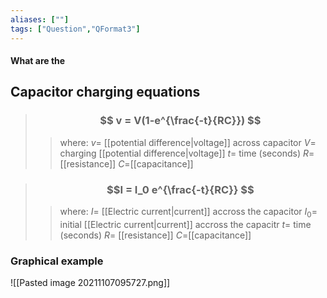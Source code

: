 ```yaml
---
aliases: [""]
tags: ["Question","QFormat3"]
---
```


#### What are the
## Capacitor charging equations

> ### $$ v = V(1-e^{\frac{-t}{RC}}) $$ 
>> where:
>> $v=$ [[potential difference|voltage]] across capacitor 
>> $V=$ charging [[potential difference|voltage]] 
>> $t=$ time (seconds)
>> $R=$ [[resistance]]
>> $C=$[[capacitance]]

> ### $$I = I_0 e^{\frac{-t}{RC}} $$ 
>> where:
>> $I=$ [[Electric current|current]] accross the capacitor
>> $I_0=$ initial [[Electric current|current]] accross the capacitr
>> $t=$ time (seconds)
>> $R=$ [[resistance]]
>> $C=$[[capacitance]]

### Graphical example
![[Pasted image 20211107095727.png]]